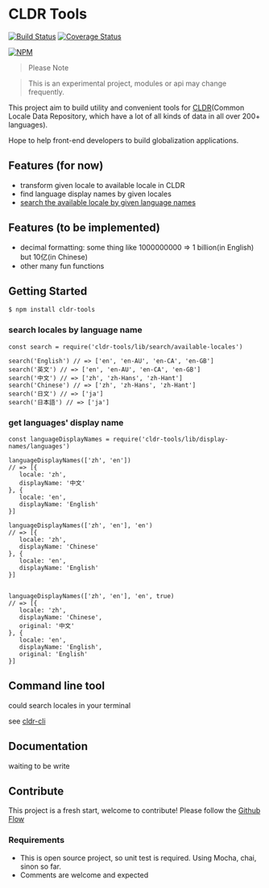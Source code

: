 # CLDR Tools

[![Build Status](https://travis-ci.org/cldr-tools/cldr-tools.svg?branch=master)](https://travis-ci.org/cldr-tools/cldr-tools)
[![Coverage Status](https://coveralls.io/repos/github/cldr-tools/cldr-tools/badge.svg?branch=master)](https://coveralls.io/github/cldr-tools/cldr-tools?branch=master)

[![NPM](https://nodei.co/npm/cldr-tools.png)](https://npmjs.org/package/cldr-tools)

> Please Note

> This is an experimental project, modules or api may change frequently.


This project aim to build utility and convenient tools for [CLDR](http://cldr.unicode.org/)(Common Locale Data Repository,
which have a lot of all kinds of data in all over 200+ languages).

Hope to help front-end developers to build globalization applications.


## Features (for now)

* transform given locale to available locale in CLDR
* find language display names by given locales
* [search the available locale by given language names](https://cldr-tools.github.io/cldr-tools/demo/languages/)

## Features (to be implemented)

* decimal formatting: some thing like 1000000000 => 1 billion(in English) but 10亿(in Chinese)
* other many fun functions


## Getting Started

```
$ npm install cldr-tools

```

### search locales by language name

```
const search = require('cldr-tools/lib/search/available-locales')

search('English') // => ['en', 'en-AU', 'en-CA', 'en-GB']
search('英文') // => ['en', 'en-AU', 'en-CA', 'en-GB']
search('中文') // => ['zh', 'zh-Hans', 'zh-Hant']
search('Chinese') // => ['zh', 'zh-Hans', 'zh-Hant']
search('日文') // => ['ja']
search('日本語') // => ['ja']

```

### get languages' display name

```
const languageDisplayNames = require('cldr-tools/lib/display-names/languages')

languageDisplayNames(['zh', 'en'])
// => [{
   locale: 'zh',
   displayName: '中文'
}, {
   locale: 'en',
   displayName: 'English'
}]

languageDisplayNames(['zh', 'en'], 'en')
// => [{
   locale: 'zh',
   displayName: 'Chinese'
}, {
   locale: 'en',
   displayName: 'English'
}]


languageDisplayNames(['zh', 'en'], 'en', true)
// => [{
   locale: 'zh',
   displayName: 'Chinese',
   original: '中文'
}, {
   locale: 'en',
   displayName: 'English',
   original: 'English'
}]

```

## Command line tool

could search locales in your terminal

see [cldr-cli](https://github.com/cldr-tools/cldr-cli)

## Documentation

waiting to be write


## Contribute

This project is a fresh start, welcome to contribute! Please follow the [Github Flow](https://guides.github.com/introduction/flow/)

### Requirements

* This is open source project, so unit test is required. Using Mocha, chai, sinon so far.
* Comments are welcome and expected

